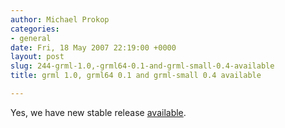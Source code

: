 ```yaml
---
author: Michael Prokop
categories:
- general
date: Fri, 18 May 2007 22:19:00 +0000
layout: post
slug: 244-grml-1.0,-grml64-0.1-and-grml-small-0.4-available
title: grml 1.0, grml64 0.1 and grml-small 0.4 available

---
```

Yes, we have new stable release [available](http://grml.org/2007/05/19/#release_1.0).
